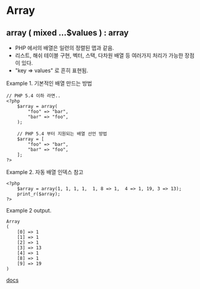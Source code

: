 # Array

## array ( mixed ...$values ) : array

- PHP 에서의 배열은 일련의 정렬된 맵과 같음.
- 리스트, 해쉬 테이블 구현, 벡터, 스택, 다차원 배열 등 여러가지 처리가 가능한 장점이 있다.
- "key => values" 로 흔히 표현됨.

Example 1. 기본적인 배열 만드는 방법
```
// PHP 5.4 이하 라면..
<?php
    $array = array(
        "foo" => "bar",
        "bar" => "foo",
    );

    // PHP 5.4 부터 지원되는 배열 선언 방법
    $array = [
        "foo" => "bar",
        "bar" => "foo",
    ];
?>
```

Example 2. 자동 배열 인덱스 참고
```
<?php
    $array = array(1, 1, 1, 1,  1, 8 => 1,  4 => 1, 19, 3 => 13);
    print_r($array);
?>
```
Example 2 output.
```
Array
(
    [0] => 1
    [1] => 1
    [2] => 1
    [3] => 13
    [4] => 1
    [8] => 1
    [9] => 19
)
```
[docs](https://www.php.net/manual/en/function.array)